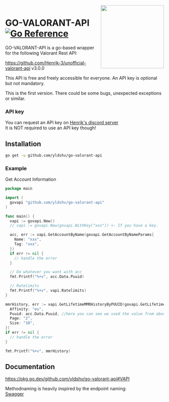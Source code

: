 

<img align="right" src="https://i.ibb.co/7px2VF7/valogoapi.png" height="200" width="200">




# GO-VALORANT-API [![Go Reference](https://pkg.go.dev/badge/github.com/yldshv/go-valorant-api.svg)](https://pkg.go.dev/github.com/yldshv/go-valorant-api)

GO-VALORANT-API is a go-based wrapper for the following Valorant Rest API:

https://github.com/Henrik-3/unofficial-valorant-api v3.0.0

This API is free and freely accessible for everyone. An API key is optional but not mandatory.

This is the first version. There could be some bugs, unexpected exceptions or similar.

### API key

You can request an API key on [Henrik's discord server](https://discord.com/invite/X3GaVkX2YN) <br> It is NOT required to use an API key though!

## Installation

```bash
go get -u github.com/yldshv/go-valorant-api
```

### Example

Get Account Information
```go
package main

import (
  govapi "github.com/yldshv/go-valorant-api"
)

func main() {
  vapi := govapi.New() 
  // vapi := govapi.New(govapi.WithKey("xxx")) <- If you have a key.

  acc, err := vapi.GetAccountByName(govapi.GetAccountByNameParams{
    Name: "xxx",
    Tag: "xxx",
  })
  if err != nil {
    // handle the error
  }

  // Do whatever you want with acc
  fmt.Printf("%+v", acc.Data.Puuid)

  // Ratelimits
  fmt.Printf("%+v", vapi.Ratelimits)
}
```

```go
mmrHistory, err := vapi.GetLifetimeMMRHistoryByPUUID(govapi.GetLifetimeMMRHistoryByPUUIDParams{
  Affinity: "eu",
  Puuid: acc.Data.Puuid, //here you can see we used the value from above
  Page: "2",
  Size: "10",
})
if err != nil {
  // handle the error
}

fmt.Printf("%+v", mmrHistory)
```

## Documentation

https://pkg.go.dev/github.com/yldshv/go-valorant-api#VAPI

Methodnaming is heavily inspired by the endpoint naming:<br>
[Swagger](https://app.swaggerhub.com/apis-docs/Henrik-3/HenrikDev-API/3.0.0)
